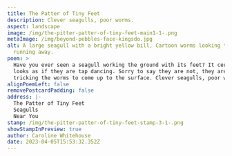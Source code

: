 ```yaml
---
title: The Patter of Tiny Feet
description: Clever seagulls, poor worms.
aspect: landscape
image: /img/the-pitter-patter-of-tiny-feet-main1-1-.png
metaImage: /img/beyond-pebbles-face-kingsdo.jpg
alt: A large seagull with a bright yellow bill, Cartoon worms looking terrified
  running away.
poem: >
  Have you ever seen a seagull working the ground with its feet? It certainly
  looks as if they are tap dancing. Sorry to say they are not, they are in fact
  tricking the worms to come up to the surface. Clever seagulls, poor worms.
alignPoemLeft: false
removePostcardPadding: false
address: |-
  The Patter of Tiny Feet
  Seagulls
  Near You
stamp: /img/the-pitter-patter-of-tiny-feet-stamp-3-1-.png
showStampInPreview: true
author: Caroline Whitehouse
date: 2023-04-05T15:53:32.352Z
---
```

